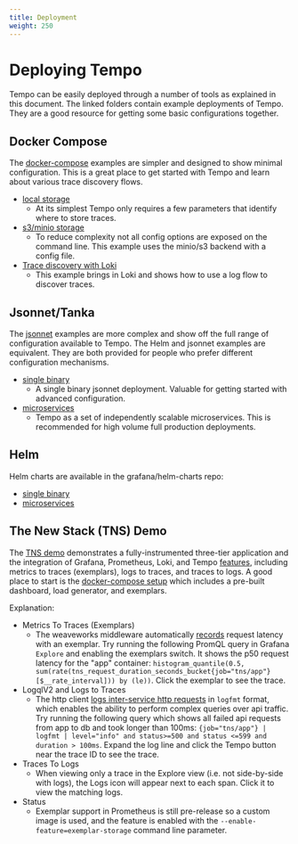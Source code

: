 ```yaml
---
title: Deployment
weight: 250
---
```


# Deploying Tempo

Tempo can be easily deployed through a number of tools as explained in this document.
The linked folders contain example deployments of Tempo.  They are a good resource for getting some basic configurations together.

## Docker Compose

The [docker-compose](https://github.com/grafana/tempo/tree/main/example/docker-compose) examples are simpler and designed to show minimal configuration.  This is a great place
to get started with Tempo and learn about various trace discovery flows.

- [local storage](https://github.com/grafana/tempo/tree/main/example/docker-compose/readme.md#local-storage)
    - At its simplest Tempo only requires a few parameters that identify where to store traces.
- [s3/minio storage](https://github.com/grafana/tempo/tree/main/example/docker-compose/readme.md#s3)
    - To reduce complexity not all config options are exposed on the command line.  This example uses the minio/s3 backend with a config file.
- [Trace discovery with Loki](https://github.com/grafana/tempo/tree/main/example/docker-compose/readme.md#loki-derived-fields)
    - This example brings in Loki and shows how to use a log flow to discover traces.

## Jsonnet/Tanka

The [jsonnet](https://github.com/grafana/tempo/tree/main/example/tk) examples are more complex and show off the full range of configuration available to Tempo.  The
Helm and jsonnet examples are equivalent.  They are both provided for people who prefer different configuration
mechanisms.

- [single binary](https://github.com/grafana/tempo/tree/main/example/tk/readme.md#single-binary)
    - A single binary jsonnet deployment.  Valuable for getting started with advanced configuration.
- [microservices](https://github.com/grafana/tempo/tree/main/example/tk/readme.md#microservices)
    - Tempo as a set of independently scalable microservices.  This is recommended for high volume full production deployments.

## Helm

Helm charts are available in the grafana/helm-charts repo:

- [single binary](https://github.com/grafana/helm-charts/tree/main/charts/tempo)
- [microservices](https://github.com/grafana/helm-charts/tree/main/charts/tempo-distributed)

## The New Stack (TNS) Demo

The [TNS demo](https://github.com/grafana/tns) demonstrates a fully-instrumented three-tier application and the integration of Grafana, Prometheus, Loki, and Tempo [features](https://github.com/grafana/tns#demoable-things), including metrics to traces (exemplars), logs to traces, and traces to logs.  A good place to start is the [docker-compose setup](https://github.com/grafana/tns/tree/main/production/docker-compose) which includes a pre-built dashboard, load generator, and exemplars.

Explanation:
- Metrics To Traces (Exemplars)
    - The weaveworks middleware automatically [records](https://github.com/weaveworks/common/blob/bd288de53d57de300fa286688ce2fc935687213f/middleware/instrument.go#L79) request latency with an exemplar.  Try running the following PromQL query in Grafana `Explore` and enabling the exemplars switch. It shows the p50 request latency for the "app" container:  `histogram_quantile(0.5, sum(rate(tns_request_duration_seconds_bucket{job="tns/app"}[$__rate_interval])) by (le))`.  Click the exemplar to see the trace.
- LogqlV2 and Logs to Traces
    - The http client [logs inter-service http requests](https://github.com/grafana/tns/blob/main/client/http.go#L70) in `logfmt` format, which enables the ability to perform complex queries over api traffic. Try running the following query which shows all failed api requests from app to db and took longer than 100ms: `{job="tns/app"} | logfmt | level="info" and status>=500 and status <=599 and duration > 100ms`.  Expand the log line and click the Tempo button near the trace ID to see the trace.
- Traces To Logs
    - When viewing only a trace in the Explore view (i.e. not side-by-side with logs), the Logs icon will appear next to each span.  Click it to view the matching logs.
- Status
    - Exemplar support in Prometheus is still pre-release so a custom image is used, and the feature is enabled with the `--enable-feature=exemplar-storage` command line parameter.
